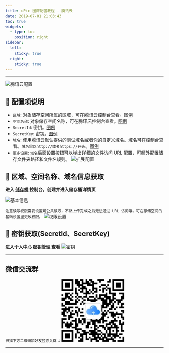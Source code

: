 ```yaml
---
title: uPic 图床配置教程 - 腾讯云
date: 2019-07-01 21:03:43
toc: true
widgets:
  - type: toc
    position: right
sidebar:
  left:
    sticky: true
  right:
    sticky: true
---
```


<hr>

![腾讯云配置](https://gitee.com/gee1k/oss/raw/master/tutorials/tencent-host.png)

## 📝 配置项说明

- `区域`: 对象储存空间所属的区域，可在腾讯云控制台查看。[图例](#🧰-区域、空间名称、域名信息获取)
- `空间名称`: 对象储存空间名称，可在腾讯云控制台查看。[图例](#🧰-区域、空间名称、域名信息获取)
- `SecretId`: 密钥。[图例](#🔑-密钥获取-SecretId、SecretKey)
- `SecretKey`: 密钥。[图例](#🔑-密钥获取-SecretId、SecretKey)
- `域名`: 使用腾讯云默认提供的测试域名或者你的自定义域名。域名可在控制台查看。`域名需以http://或者https://开头`。[图例](#🧰-区域、空间名称、域名信息获取)
- `更多设置`: `域名`后面设置按钮可以弹出详细的文件访问 URL 配置，可额外配置储存文件夹路径和文件名规则。
  ![扩展配置](https://gitee.com/gee1k/oss/raw/master/tutorials/tencent-host-extension.png)

## 🧰 区域、空间名称、域名信息获取

**进入 [储存桶](https://console.cloud.tencent.com/cos5/bucket) 控制台，创建并进入储存桶详情页**

![基本信息](https://gitee.com/gee1k/oss/raw/master/tutorials/tencent-info.png)

`注意读写权限需要设置可公共读取，不然上传完成之后无法通过 URL 访问哦。可在存储空间的基础设置里更改权限。`
![权限设置](https://gitee.com/gee1k/oss/raw/master/tutorials/tencent-info-2.png)

## 🔑 密钥获取(SecretId、SecretKey)

**进入个人中心 [密钥管理](https://console.cloud.tencent.com/cam/capi) 查看**
![密钥](https://gitee.com/gee1k/oss/raw/master/tutorials/tencent-ak.png)

<hr>

## 微信交流群
  <small>扫描下方二维码加好友拉你入群 ↓ </small>
	<img src="https://raw.githubusercontent.com/gee1k/oss/master/personal/geee1k.JPG" height="200" style="height:200px">

<hr>
